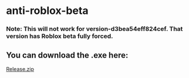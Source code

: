 # anti-roblox-beta

### Note: This will not work for version-d3bea54eff824cef. That version has Roblox beta fully forced.

## You can download the .exe here:
[Release.zip](https://github.com/insanedude59/anti-roblox-beta/files/9562221/Release.zip)
